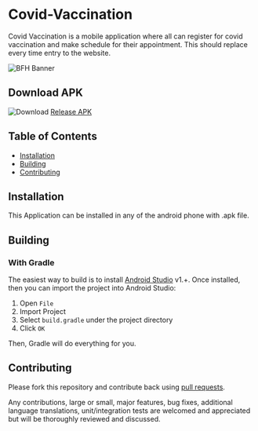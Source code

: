 # Covid-Vaccination
Covid Vaccination is a mobile application where all can register for covid vaccination and make schedule for their appointment. This should replace every time entry to the website.

![BFH Banner](https://www.cowin.gov.in/assets/images/largest-vaccine-banner.jpg)

## Download APK
![Download](https://github.com/ilmentore72/qr_code-_scanner_for_covid_list/raw/main/image/download.png) [Release APK](https://github.com/vineethwilson15/Covid-Vaccination/raw/master/Covid%20Vaccination.apk)

## Table of Contents

- [Installation](#Installation)
- [Building](#Building)
- [Contributing](#Contributing)

## Installation
This Application can be installed in any of the android phone with .apk file.

## Building

### With Gradle

The easiest way to build is to install [Android Studio](https://developer.android.com/sdk/index.html) v1.+.
Once installed, then you can import the project into Android Studio:

1. Open `File`
2. Import Project
3. Select `build.gradle` under the project directory
4. Click `OK`

Then, Gradle will do everything for you.

## Contributing

Please fork this repository and contribute back using
[pull requests](https://github.com/vineethwilson15/Covid-Vaccination/pulls).

Any contributions, large or small, major features, bug fixes, additional
language translations, unit/integration tests are welcomed and appreciated
but will be thoroughly reviewed and discussed.
